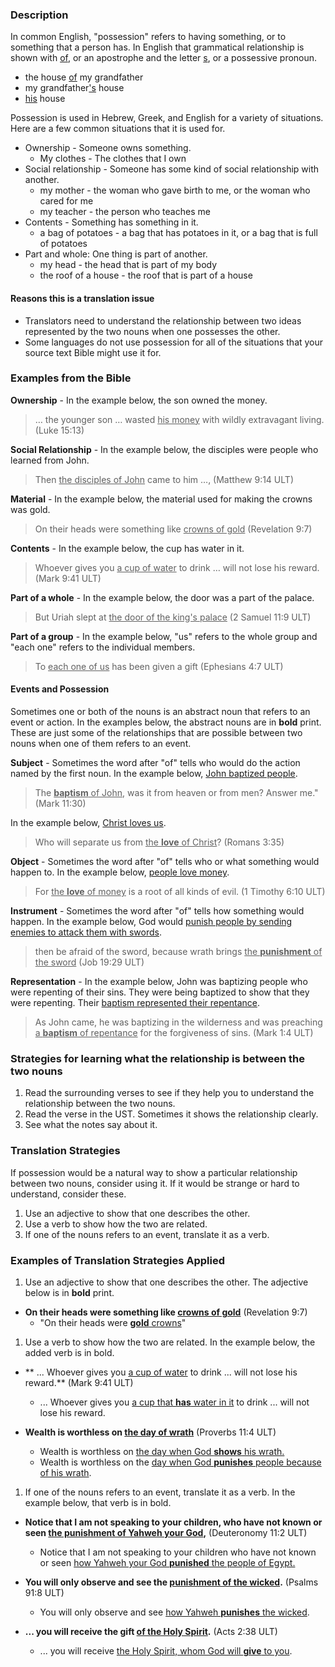 
### Description

In common English, "possession" refers to having something, or to something that a person has. In English that grammatical relationship is shown with <u>of</u>, or an apostrophe and the letter <u>s</u>, or a possessive pronoun.

* the house <u>of</u> my grandfather
* my grandfather<u>'s</u> house
* <u>his</u> house

Possession is used in Hebrew, Greek, and English for a variety of situations. Here are a few common situations that it is used for.

* Ownership - Someone owns something.
  * My clothes - The clothes that I own
* Social relationship - Someone has some kind of social relationship with another.
  * my mother -  the woman who gave birth to me, or the woman who cared for me
  * my teacher - the person who teaches me
* Contents - Something has something in it.
  * a bag of potatoes - a bag that has potatoes in it, or a bag that is full of potatoes
* Part and whole: One thing is part of another.
  * my head - the head that is part of my body
  * the roof of a house - the roof that is part of a house

#### Reasons this is a translation issue

* Translators need to understand the relationship between two ideas represented by the two nouns when one possesses the other.
* Some languages do not use possession for all of the situations that your source text Bible might use it for.

### Examples from the Bible

**Ownership** - In the example below, the son owned the money.
>… the younger son … wasted <u>his money</u> with wildly extravagant living. (Luke 15:13)

**Social Relationship** - In the example below, the disciples were people who learned from John.
>Then <u>the disciples of John</u> came to him …,  (Matthew 9:14 ULT)

**Material** - In the example below, the material used for making the crowns was gold.
>On their heads were something like <u>crowns of gold</u> (Revelation 9:7)

**Contents** - In the example below, the cup has water in it.
>Whoever gives you <u>a cup of water</u> to drink … will not lose his reward.  (Mark 9:41 ULT)

**Part of a whole** - In the example below, the door was a part of the palace.
>But Uriah slept at <u>the door of the king's palace</u>  (2 Samuel 11:9 ULT)

**Part of a group** - In the example below, "us" refers to the whole group and "each one" refers to the individual members.
>To <u>each one of us</u> has been given a gift (Ephesians 4:7 ULT)

#### Events and Possession

Sometimes one or both of the nouns is an abstract noun that refers to an event or action. In the examples below, the abstract nouns are in **bold** print. These are just some of the relationships that are possible between two nouns when one of them refers to an event.

**Subject** - Sometimes the word after "of" tells who would do the action named by the first noun. In the example below, <u>John baptized people</u>.
>The <u>**baptism** of John</u>, was it from heaven or from men? Answer me." (Mark 11:30)

In the example below, <u>Christ loves us</u>.
>Who will separate us from <u>the **love** of Christ</u>? (Romans 3:35)

**Object** - Sometimes the word after "of" tells who or what something would happen to. In the example below, <u>people love money</u>.
>For <u>the **love** of money</u> is a root of all kinds of evil. (1 Timothy 6:10 ULT)

**Instrument** - Sometimes the word after "of" tells how something would happen. In the example below, God would <u>punish people by sending enemies to attack them with swords</u>.
> then be afraid of the sword, because wrath brings <u>the **punishment** of the sword</u> (Job 19:29 ULT)

**Representation** - In the example below, John was baptizing people who were repenting of their sins. They were being baptized to show that they were repenting. Their <u>baptism represented their repentance</u>.
>As John came, he was baptizing in the wilderness and was preaching <u>a **baptism** of repentance</u> for the forgiveness of sins. (Mark 1:4 ULT)

### Strategies for learning what the relationship is between the two nouns

1. Read the surrounding verses to see if they help you to understand the relationship between the two nouns.
1. Read the verse in the UST. Sometimes it shows the relationship clearly.
1. See what the notes say about it.

### Translation Strategies

If possession would be a natural way to show a particular relationship between two nouns, consider using it. If it would be strange or hard to understand, consider these.

1. Use an adjective to show that one describes the other.
1. Use a verb to show how the two are related.
1. If one of the nouns refers to an event, translate it as a verb.

### Examples of Translation Strategies Applied

1. Use an adjective to show that one describes the other. The adjective below is in **bold** print.

  * **On their heads were something like <u>crowns of gold</u>** (Revelation 9:7)
      * "On their heads were <u>**gold** crowns</u>"

1. Use a verb to show how the two are related. In the example below, the added verb is in bold.

  * ** ... Whoever gives you <u>a cup of water</u> to drink ... will not lose his reward.**  (Mark 9:41 ULT)
      * ... Whoever gives you <u>a cup that **has** water in it</u> to drink ... will not lose his reward.

  * **Wealth is worthless on <u>the day of wrath</u>** (Proverbs 11:4 ULT)
      * Wealth is worthless on <u>the day when God **shows** his wrath.</u>
      * Wealth is worthless on the <u>day when God **punishes** people because of his wrath</u>.

1. If one of the nouns refers to an event, translate it as a verb. In the example below, that verb is in bold.

  * **Notice that I am not speaking to your children, who have not known or seen <u>the punishment of Yahweh your God</u>,** (Deuteronomy 11:2 ULT)
      * Notice that I am not speaking to your children who have not known or seen <u>how Yahweh your God **punished** the people of Egypt.</u>

  * **You will only observe and see the <u>punishment of the wicked</u>.** (Psalms 91:8 ULT)
      * You will only observe and see <u>how Yahweh **punishes** the wicked</u>.

  * **... you will receive the gift <u>of the Holy Spirit</u>.** (Acts 2:38 ULT)
      * ... you will receive <u>the Holy Spirit, whom God will **give** to you</u>.

